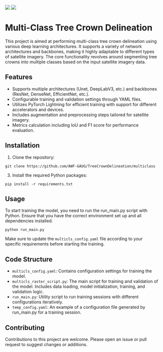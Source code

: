 ![](https://media.springernature.com/full/springer-static/image/art%3A10.1007%2Fs00521-022-07640-4/MediaObjects/521_2022_7640_Fig3_HTML.png?as=webp)
![](https://media.springernature.com/full/springer-static/image/art%3A10.1007%2Fs00521-022-07640-4/MediaObjects/521_2022_7640_Fig5_HTML.png?as=webp)

# Multi-Class Tree Crown Delineation

This project is aimed at performing multi-class tree crown delineation using various deep learning architectures. It supports a variety of network architectures and backbones, making it highly adaptable to different types of satellite imagery. The core functionality revolves around segmenting tree crowns into multiple classes based on the input satellite imagery data.


## Features
- Supports multiple architectures (Unet, DeepLabV3, etc.) and backbones (ResNet, DenseNet, EfficientNet, etc.).
- Configurable training and validation settings through YAML files.
- Utilizes PyTorch Lightning for efficient training with support for different accelerators and devices.
- Includes augmentation and preprocessing steps tailored for satellite imagery.
- Metrics calculation including IoU and F1 score for performance evaluation.


## Installation
1. Clone the repository:
```
git clone https://github.com/AWF-GAUG/TreeCrownDelineation/multiclass
```

3. Install the required Python packages:
```
pip install -r requirements.txt
```


## Usage

To start training the model, you need to run the run_main.py script with Python. Ensure that you have the correct environment set up and all dependencies installed.

```
python run_main.py
```

Make sure to update the `multicls_config.yaml` file according to your specific requirements before starting the training.

## Code Structure
- `multicls_config.yaml`: Contains configuration settings for training the model.
- `multicls_raster_script.py`: The main script for training and validation of the model. Includes data loading, model initialization, training, and validation logic.
- `run_main.py`: Utility script to run training sessions with different configurations iteratively.
- `temp_config.yaml`: An example of a configuration file generated by run_main.py for a training session.


## Contributing
Contributions to this project are welcome. Please open an issue or pull request to suggest changes or additions.


